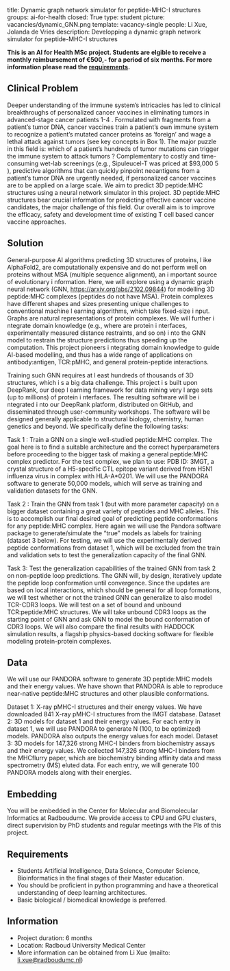 title:  Dynamic graph network simulator for peptide-MHC-I structures 
groups: ai-for-health
closed: True
type: student 
picture: vacancies/dynamic_GNN.png
template: vacancy-single
people: Li Xue, Jolanda de Vries
description: Developping a  dynamic graph network simulator for peptide-MHC-I structures 


**This is an AI for Health MSc project. Students are
elgible to receive a monthly reimbursement of €500,- for
a period of six months. For more information please read the
[requirements](https://www.ai-for-health.nl/requirements/).** 

## Clinical Problem 
Deeper  understanding  of  the  immune  system’s  intricacies  has  led  to  clinical  breakthroughs  of  personalized  cancer  vaccines  in  eliminating  tumors  in  advanced-stage  cancer  patients  1-4  .  Formulated  with  fragments  from  a  patient’s  tumor  DNA,  cancer  vaccines  train  a  patient’s  own  immune  system  to  recognize  a  patient’s  mutated  cancer  proteins  as  ‘foreign’  and  wage  a  lethal  attack  against  tumors  (see  key  concepts  in  Box  1).  The  major  puzzle  in  this  field  is:  which  of  a  patient’s  hundreds  of  tumor  mutations  can  trigger  the  immune  system  to  attack  tumors  ?  Complementary  to  costly  and  time-consuming  wet-lab  screenings  (e.g.,  Sipuleucel-T  was  priced  at  $93,000  5  ),  predictive  algorithms  that  can  quickly  pinpoint  neoantigens  from  a  patient’s  tumor  DNA  are  urgently  needed,  if  personalized  cancer  vaccines are to be applied on a large scale. 
We aim to predict 3D peptide:MHC structures using a neural network simulator in this  project. 3D peptide:MHC structures bear crucial information for predicting effective cancer vaccine candidates, the major challenge of this field. Our overall aim is to improve the  efficacy, safety and development time of existing T cell based cancer vaccine approaches. 

## Solution 
General-purpose  AI  algorithms  predicting  3D  structures  of  proteins, l ike  AlphaFold2,  are  computationally  expensive  and  do  not  perform  well  on  proteins  without  MSA  (multiple  sequence  alignment),  an i mportant  source  of  evolutionary i nformation.  Here,  we  will  explore  using  a  dynamic  graph  neural  network  (GNN,  https://arxiv.org/abs/2102.09844)  for  modelling  3D  peptide:MHC  complexes  (peptides  do  not  have  MSA).  Protein  complexes  have  different  shapes  and  sizes  presenting  unique  challenges  to  conventional  machine l earning  algorithms,  which  take  fixed-size i nput.  Graphs  are  natural  representations  of  protein  complexes.  We  will  further i ntegrate  domain  knowledge  (e.g.,  where  are  protein i nterfaces,  experimentally  measured  distance  restraints,  and  so  on) i nto  the  GNN  model  to  restrain  the  structure  predictions  thus  speeding  up  the  computation.  This  project  pioneers i ntegrating  domain  knowledge  to  guide  AI-based  modelling,  and  thus  has  a  wide  range  of  applications  on  antibody:antigen, TCR:pMHC, and general protein-peptide interactions. 

Training  such  GNN  requires  at l east  hundreds  of  thousands  of  3D  structures,  which i s  a  big  data  challenge.  This  project i s  built  upon  DeepRank,  our  deep l earning  framework  for  data  mining  very l arge  sets  (up  to  millions)  of  protein i nterfaces.  The  resulting  software  will  be i ntegrated i nto  our  DeepRank  platform,  distributed  on  GitHub,  and  disseminated  through  user-community  workshops.  The  software  will  be  designed  generally  applicable  to  structural  biology, chemistry, human genetics and beyond.
 We specifically define the following tasks:  
 
 Task 1  : Train a GNN on a single well-studied peptide:MHC complex. The goal here is to find a  suitable architecture and the correct hyperparameters before proceeding to the bigger task of  making a general peptide:MHC complex predictor. For the test complex, we plan to use: PDB  ID: 3MGT, a crystal structure of a H5-specific CTL epitope variant derived from H5N1 influenza  virus in complex with HLA-A*0201. We will use the PANDORA software to generate 50,000  models, which will serve as training and validation datasets for the GNN.  
 
 Task 2  : Train the GNN from task 1 (but with more parameter capacity) on a bigger dataset  containing a great variety of peptides and MHC alleles. This is to accomplish our final desired  goal of predicting peptide conformations for any peptide:MHC complex. Here again we will use  the Pandora software package to generate/simulate the “true” models as labels for training 
 (dataset 3 below). For testing, we will use the experimentally derived peptide conformations  from dataset 1, which will be excluded from the train and validation sets to test the  generalization capacity of the final GNN.  
 
 Task 3:  Test the generalization capabilities of the trained GNN from task 2 on non-peptide loop  predictions. The GNN will, by design, iteratively update the peptide loop conformation until  convergence. Since the updates are based on local interactions, which should be general for  all loop formations, we will test whether or not the trained GNN can generalize to also model  TCR-CDR3 loops. We will test on a set of bound and unbound TCR:peptide:MHC structures.  We will take unbound CDR3 loops as the starting point of GNN and ask GNN to model the  bound conformation of CDR3 loops. We will also compare the final results with HADDOCK  simulation results, a flagship physics-based docking software for flexible modeling 
 protein-protein complexes. 

## Data 
We will use our PANDORA software to generate 3D peptide:MHC models and their energy  values. We have shown that PANDORA is able to reproduce near-native peptide:MHC  structures and other plausible conformations. 

 Dataset 1: X-ray pMHC-I structures and their energy values. 
 We have downloaded 841 X-ray pMHC-I structures from the IMGT database. 
  Dataset 2: 3D models for dataset 1 and their energy values. 
 For each entry in dataset 1, we will use PANDORA to generate N (100, to be optimized)  models. PANDORA also outputs the energy values for each model. 
 Dataset 3: 3D models for 147,326 strong MHC-I binders from biochemistry assays and their  energy values. 
 We collected 147,326  strong MHC-I binders from the MHCflurry paper, which are biochemistry  binding affinity data and mass spectrometry (MS) eluted data. For each entry, we will generate  100 PANDORA models along with their energies. 

## Embedding 
You will be embedded in the Center for Molecular and Biomolecular Informatics at Radboudumc. We provide access to CPU and GPU clusters, direct supervision by PhD students and regular meetings with the PIs of this project.

## Requirements 
- Students Artificial Intelligence, Data Science, Computer Science, Bioinformatics in the final stages of their Master education. 
- You should be proficient in python programming and have a theoretical understanding of deep learning architectures. 
- Basic biological / biomedical knowledge is preferred.

## Information 
- Project duration: 6 months 
- Location: Radboud University Medical Center 
- More information can be obtained from Li Xue (mailto: li.xue@radboudumc.nl)
